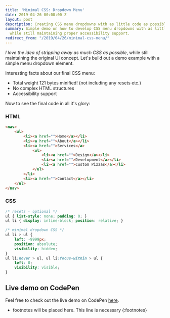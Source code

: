 ```yaml
---
title: 'Minimal CSS: Dropdown Menu'
date: 2019-04-26 00:00:00 Z
layout: post
description: Creating CSS menu dropdowns with as little code as possible
summary: Simple demo on how to develop CSS menu dropdowns with as little code as possible,
  while still maintaining proper accessibility support.
redirect_from: "/2019/04/26/minimal-css-menu/"
---
```


*I love the idea of stripping away as much CSS as possible*, while still maintaining the original UI concept. Let's build out a demo example with a simple menu dropdown element.

Interesting facts about our final CSS menu:

- Total weight 121 bytes minified! (not including any resets etc.)
- No complex HTML structures
- Accessibility support

Now to see the final code in all it's glory:

### HTML
```html
<nav>
    <ul>
        <li><a href="">Home</a></li>
        <li><a href="">About</a></li>
        <li><a href="">Services</a>
            <ul>
                <li><a href="">Design</a></li>
                <li><a href="">Development</a></li>
                <li><a href="">Custom Pizzas</a></li>
            </ul>
        </li>
        <li><a href="">Contact</a></li>
    </ul>
</nav>
```

### CSS
```css
/* resets - optional */
ul { list-style: none; padding: 0; }
ul li { display: inline-block; position: relative; }

/* minimal dropdown CSS */
ul li > ul {
    left: -9999px;
    position: absolute;
    visibility: hidden;
}
ul li:hover > ul, ul li:focus-within > ul {
    left: 0;
    visibility: visible;
}
```

## Live demo on CodePen

Feel free to check out the live demo on CodePen [here](https://codepen.io/bradleytaunt/pen/MRLevy).

* footnotes will be placed here. This line is necessary
{:footnotes}